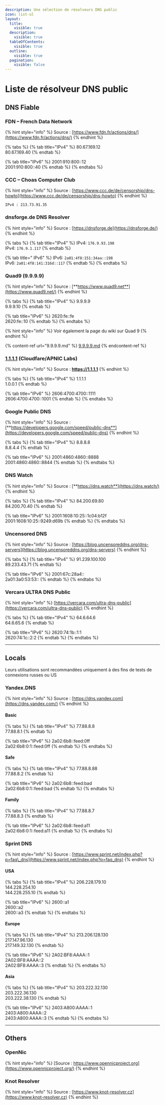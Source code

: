 ```yaml
---
description: Une sélection de résolveurs DNS public
icon: list-ul
layout:
  title:
    visible: true
  description:
    visible: true
  tableOfContents:
    visible: true
  outline:
    visible: true
  pagination:
    visible: false
---
```


# Liste de résolveur DNS public

## DNS Fiable

### **FDN – French Data Network**

{% hint style="info" %}
Source : [https://www.fdn.fr/actions/dns/](https://www.fdn.fr/actions/dns/)
{% endhint %}

{% tabs %}
{% tab title="IPv4" %}
80.67.169.12\
80.67.169.40
{% endtab %}

{% tab title="IPv6" %}
2001:910:800::12\
2001:910:800::40
{% endtab %}
{% endtabs %}

### **CCC – Choas Computer Club**

{% hint style="info" %}
Source : [https://www.ccc.de/de/censorship/dns-howto](https://www.ccc.de/de/censorship/dns-howto)
{% endhint %}

```
IPv4 : 213.73.91.35
```

### dnsforge.de DNS Resolver

{% hint style="info" %}
Source : [https://dnsforge.de](https://dnsforge.de/)
{% endhint %}

{% tabs %}
{% tab title="IPv4" %}
IPv4: `176.9.93.198`\
IPv4: `176.9.1.117`
{% endtab %}

{% tab title=" IPv6" %}
IPv6: `2a01:4f8:151:34aa::198`\
IPv6: `2a01:4f8:141:316d::117`
{% endtab %}
{% endtabs %}

### **Quad9 (9.9.9.9)**

{% hint style="info" %}
Source : [**https://www.quad9.net**](https://www.quad9.net/)
{% endhint %}

{% tabs %}
{% tab title="IPv4" %}
9.9.9.9\
9.9.9.10
{% endtab %}

{% tab title="IPv6" %}
2620:fe::fe\
2620:fe::10
{% endtab %}
{% endtabs %}

{% hint style="info" %}
Voir également la page du wiki sur Quad 9
{% endhint %}

{% content-ref url="9.9.9.9.md" %}
[9.9.9.9.md](9.9.9.9.md)
{% endcontent-ref %}

### [**1.1.1.1**](https://1.1.1.1/) **(Cloudfare/APNIC Labs)**

{% hint style="info" %}
Source : **https://1.1.1.1**
{% endhint %}

{% tabs %}
{% tab title="IPv4" %}
1.1.1.1\
1.0.0.1
{% endtab %}

{% tab title="IPv6" %}
2606:4700:4700::1111\
2606:4700:4700::1001
{% endtab %}
{% endtabs %}

### **Google Public DNS**

{% hint style="info" %}
Source : [**https://developers.google.com/speed/public-dns**](https://developers.google.com/speed/public-dns)
{% endhint %}

{% tabs %}
{% tab title="IPv4" %}
8.8.8.8\
8.8.4.4
{% endtab %}

{% tab title="IPv6" %}
2001:4860:4860::8888\
2001:4860:4860::8844
{% endtab %}
{% endtabs %}

### **DNS Watch**

{% hint style="info" %}
Source :  [**https://dns.watch**](https://dns.watch/)
{% endhint %}

{% tabs %}
{% tab title="IPv4" %}
84.200.69.80\
84.200.70.40
{% endtab %}

{% tab title="IPv6" %}
2001:1608:10:25::1c04:b12f\
2001:1608:10:25::9249:d69b
{% endtab %}
{% endtabs %}

### **Uncensored DNS**

{% hint style="info" %}
Source : [https://blog.uncensoreddns.org/dns-servers](https://blog.uncensoreddns.org/dns-servers)
{% endhint %}

{% tabs %}
{% tab title="IPv4" %}
91.239.100.100\
89.233.43.71
{% endtab %}

{% tab title="IPv6" %}
2001:67c:28a4::\
2a01:3a0:53:53::
{% endtab %}
{% endtabs %}

### Vercara ULTRA DNS Public

{% hint style="info" %}
[https://vercara.com/ultra-dns-public](https://vercara.com/ultra-dns-public)
{% endhint %}

{% tabs %}
{% tab title="IPv4" %}
64.6.64.6\
64.6.65.6
{% endtab %}

{% tab title="IPv6" %}
2620:74:1b::1:1\
2620:74:1c::2:2
{% endtab %}
{% endtabs %}

***

## **Locals**

Leurs utilisations sont recommandées uniquement à des fins de tests de connexions russes ou US

### **Yandex.DNS**

{% hint style="info" %}
Source : [https://dns.yandex.com](https://dns.yandex.com/)
{% endhint %}

#### Basic

{% tabs %}
{% tab title="IPv4" %}
77.88.8.8\
77.88.8.1
{% endtab %}

{% tab title="IPv6" %}
2a02:6b8::feed:0ff\
2a02:6b8:0:1::feed:0ff
{% endtab %}
{% endtabs %}

#### Safe

{% tabs %}
{% tab title="IPv4" %}
77.88.8.88\
77.88.8.2
{% endtab %}

{% tab title="IPv6" %}
2a02:6b8::feed:bad\
2a02:6b8:0:1::feed:bad
{% endtab %}
{% endtabs %}

#### Family

{% tabs %}
{% tab title="IPv4" %}
77.88.8.7\
77.88.8.3
{% endtab %}

{% tab title="IPv6" %}
2a02:6b8::feed:a11\
2a02:6b8:0:1::feed:a11
{% endtab %}
{% endtabs %}

### **Sprint DNS**

{% hint style="info" %}
Source : [https://www.sprint.net/index.php?p=faq\_dns](https://www.sprint.net/index.php?p=faq_dns)
{% endhint %}

#### USA

{% tabs %}
{% tab title="IPv4" %}
206.228.179.10\
144.228.254.10\
144.228.255.10
{% endtab %}

{% tab title="IPv6" %}
2600::a1\
2600::a2\
2600::a3
{% endtab %}
{% endtabs %}

#### Europe

{% tabs %}
{% tab title="IPv4" %}
213.206.128.130\
217.147.96.130\
217.149.32.130
{% endtab %}

{% tab title="IPv6" %}
2A02:BF8:AAAA::1\
2A02:BF8:AAAA::2\
2A02:BF8:AAAA::3
{% endtab %}
{% endtabs %}

#### Asia

{% tabs %}
{% tab title="IPv4" %}
203.222.32.130\
203.222.36.130\
203.222.38.130
{% endtab %}

{% tab title="IPv6" %}
2403:A800:AAAA::1\
2403:A800:AAAA::2\
2403:A800:AAAA::3
{% endtab %}
{% endtabs %}

***

## Others

### **OpenNic**

{% hint style="info" %}
&#x20;[Source : https://www.opennicproject.org](https://www.opennicproject.org/)
{% endhint %}

### **Knot Resolver**&#x20;

{% hint style="info" %}
Source : [https://www.knot-resolver.cz](https://www.knot-resolver.cz)
{% endhint %}
